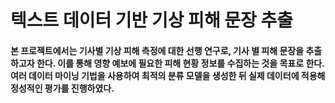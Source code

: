 # 텍스트 데이터 기반 기상 피해 문장 추출

#### 본 프로젝트에서는 기사별 기상 피해 측정에 대한 선행 연구로, 기사 별 피해 문장을 추출하고자 한다. 이를 통해 영향 예보에 필요한 피해 현황 정보를 수집하는 것을 목표로 한다. 여러 데이터 마이닝 기법을 사용하여 최적의 분류 모델을 생성한 뒤 실제 데이터에 적용해 정성적인 평가를 진행하였다.
